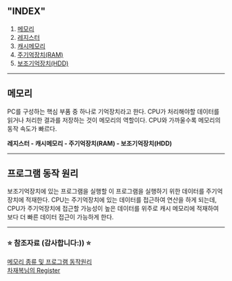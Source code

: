 ## "INDEX"

1. [메모리](#메모리-)
2. [레지스터](#레지스터-)
3. [캐시메모리](#캐시메모리-)
4. [주기억장치(RAM)](#주기억장치-)
5. [보조기억장치(HDD)](#보조기억장치-)

---

## 메모리

PC를 구성하는 핵심 부품 중 하나로 기억장치라고 한다.
CPU가 처리해야할 데이터를 읽거나 처리한 결과를 저장하는 것이 메모리의 역할이다.
CPU와 가까울수록 메모리의 동작 속도가 빠르다.

**레지스터 - 캐시메모리 - 주기억장치(RAM) - 보조기억장치(HDD)**

---

## 프로그램 동작 원리

보조기억장치에 있는 프로그램을 실행할 이 프로그램을 실행하기 위한 데이터를 주기억장치에 적재한다.
CPU는 주기억장치에 있는 데이터를 접근하여 연산을 하게 되는데, CPU가 주기억장치에 접근할 가능성이 높은 데이터를 위주로 캐시 메모리에 적재하여 보다 더 빠른 데이터 접근이 가능하게 한다.

---

### ⭐️ 참조자료 (감사합니다:)) ⭐️ <br>
[메모리 종류 및 프로그램 동작원리](https://wisetrue.tistory.com/173) <br>
[차재복님의 Register](http://www.ktword.co.kr/abbr_view.php?m_temp1=1747)
